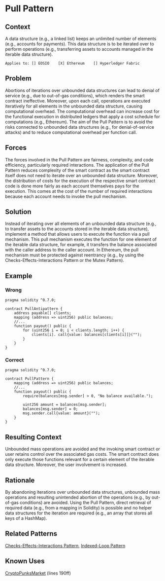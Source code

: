 # Pull Pattern
## Context
A data structure (e.g., a linked list) keeps an unlimited number of elements (e.g., accounts for payments). This data structure is to be iterated over to perform operations (e.g., transferring assets to accounts managed in the iterable data structure).

``Applies to: [] EOSIO    [X] Ethereum    [] Hyperledger Fabric``
## Problem
Abortions of iterations over unbounded data structures can lead to denial of service (e.g., due to out-of-gas conditions), which renders the smart contract ineffective. Moreover, upon each call, operations are executed iteratively for all elements in the unbounded data structure, causing computational overhead. The computational overhead can increase cost for the functional execution in distributed ledgers that apply a cost schedule for computations (e.g., Ethereum). The aim of the Pull Pattern is to avoid the risks connected to unbounded data structures (e.g., for denial-of-service attacks) and to reduce computational overhead per function call.

## Forces
The forces involved in the Pull Pattern are fairness, complexity, and code efficiency, particularly required interactions. The application of the Pull Pattern reduces complexity of the smart contract as the smart contract itself does not need to iterate over an unbounded data structure. Moreover, the distribution of costs for the execution of the respective smart contract code is done more fairly as each account themselves pays for the execution. This comes at the cost of the number of required interactions because each account needs to invoke the pull mechanism. 

## Solution
Instead of iterating over all elements of an unbounded data structure (e.g., to transfer assets to the accounts stored in the iterable data structure), implement a method that allows users to execute the function via a pull mechanism. This pull mechanism executes the function for one element of the iterable data structure, for example, it transfers the balance associated with the caller address to the caller account. In Ethereum, the pull mechanism must be protected against reentrancy (e.g., by using the Checks-Effects-Interactions Pattern or the Mutex Pattern).

## Example
### Wrong
```Solidity
pragma solidity ^0.7.0;

contract PullAntipattern {
    address payable[] clients;
    mapping (address => uint256) public balances;
    //...
    function payout() public {
        for (uint256 i = 0; i < clients.length; i++) {
            clients[i]. call{value: balances[clients[i]]}("");
        }
    }
}
```
### Correct
```Solidity
pragma solidity ^0.7.0;

contract PullPattern {
    mapping (address => uint256) public balances;
    //...
    function payout() public {
        require(balances[msg.sender] > 0, "No balance available.");

        uint256 amount = balances[msg.sender];
        balances[msg.sender] = 0;
        msg.sender.call{value: amount}("");
    }
}
```
## Resulting Context
Unbounded mass operations are avoided and the invoking smart contract or user retains control over the associated gas costs. The smart contract does only execute those functions relevant for a certain element of the iterable data structure. Moreover, the user involvement is increased.

## Rationale
By abandoning iterations over unbounded data structures, unbounded mass operations and resulting unintended abortion of the operations (e.g., by out-of-gas conditions) are avoided. Using the Pull Pattern, direct retrieval of required data (e.g., from a mapping in Solidity) is possible and no helper data structures for the iteration are required (e.g., an array that stores all keys of a HashMap).

## Related Patterns
[Checks-Effects-Interactions Pattern](/Idioms/Checks-Effects-Interactions%20Pattern/README.md#context), [Indexed-Loop Pattern](/Design%20Patterns/Indexed-Loop%20Pattern/README.md#context)

## Known Uses
[CryptoPunksMarket](https://etherscan.io/address/0xb47e3cd837dDF8e4c57F05d70Ab865de6e193BBB#code) (lines 190ff)
